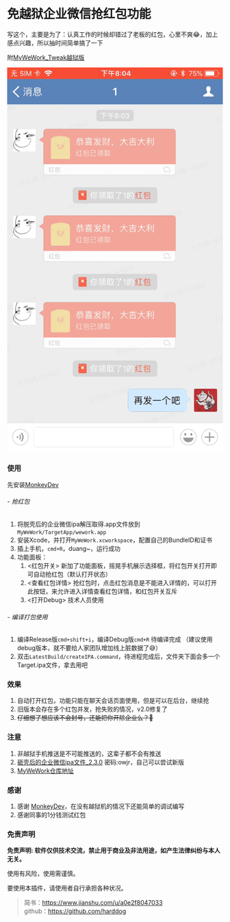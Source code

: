 # 免越狱企业微信抢红包功能

写这个，主要是为了：认真工作的时候却错过了老板的红包，心里不爽😂，加上感点兴趣，所以抽时间简单搞了一下

附[MyWeWork_Tweak越狱版](https://github.com/harddog/MyWeWork_Tweak.git)

![wwk](./wework.gif)

### 使用
先安装[MonkeyDev](https://github.com/AloneMonkey/MonkeyDev)

###### - 抢红包
1. 将脱壳后的企业微信ipa解压取得.app文件放到`MyWeWork/TargetApp/wework.app`  
2. 安装Xcode，并打开`MyWeWork.xcworkspace`，配置自己的BundleID和证书  
3. 插上手机，`cmd+R`，duang~，运行成功  
4. 功能面板：
    1. <红包开关> 新加了功能面板，摇晃手机展示选择框，将红包开关打开即可自动抢红包（默认打开状态）
    2. <查看红包详情> 抢红包时，点击红包消息是不能进入详情的，可以打开此按钮，来允许进入详情查看红包详情，和红包开关互斥
    3. <打开Debug> 技术人员使用

###### - 编译打包使用
1. 编译Release版`cmd+shift+i`，编译Debug版`cmd+R` 待编译完成 （建议使用debug版本，就不要给人家团队增加线上脏数据了😅）
2. 双击`LatestBuild/createIPA.command`，待进程完成后，文件夹下面会多一个Target.ipa文件，拿去用吧

### 效果
1. 自动打开红包，功能只能在聊天会话页面使用，但是可以在后台，继续抢
2. 旧版本会存在多个红包并发，抢失败的情况，v2.0修复了
3. ~~仔细想了想应该不会封号，还能把你开除企业么？🤔~~

### 注意
1. 非越狱手机推送是不可能推送的，这辈子都不会有推送
2. [砸壳后的企业微信ipa文件_2.3.0](https://pan.baidu.com/s/1pMdeQXP)  密码:owjr，自己可以尝试新版
3. [MyWeWork仓库地址](https://github.com/harddog/MyWeWork)

### 感谢
1. 感谢 [MonkeyDev](https://github.com/AloneMonkey/MonkeyDev)，在没有越狱机的情况下还能简单的调试编写
2. 感谢同事的1分钱测试红包

### 免责声明

**免责声明: 软件仅供技术交流，禁止用于商业及非法用途，如产生法律纠纷与本人无关。**

使用有风险，使用需谨慎。

要使用本插件，请使用者自行承担各种状况。


>简书：<https://www.jianshu.com/u/a0e2f8047033>   
github：<https://github.com/harddog>  

